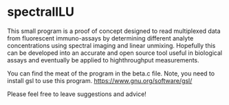 # spectralILU
This small program is a proof of concept designed to read multiplexed data from fluorescent immuno-assays by determining different analyte concentrations using spectral imaging and linear unmixing. Hopefully this can be developed into an accurate and open source tool useful in biological assays and eventually be applied to highthroughput measurements.

You can find the meat of the program in the beta.c file.
Note, you need to install gsl to use this program. https://www.gnu.org/software/gsl/

Please feel free to leave suggestions and advice!
